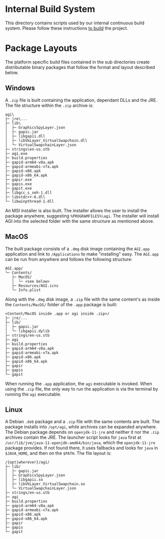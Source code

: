 # Internal Build System

This directory contains scripts used by our internal continuous build system.
Please follow these instructions [to build](../BUILDING.md) the project.

# Package Layouts

The platform specific build files contained in the sub directories create
distributable binary packages that follow the format and layout described
below.

## Windows

A `.zip` file is built containing the application, dependant DLLs and the
JRE. The file structure within the `.zip` archive is:

```
agi\
├─ jre\...
├─ lib\
│  ├─ GraphicsSpyLayer.json
│  ├─ gapic.jar
│  ├─ libgapii.dll
│  ├─ libVkLayer_VirtualSwapchain.dll
│  └─ VirtualSwapchainLayer.json
├─ strings\en-us.stb
├─ agi.exe
├─ build.properties
├─ gapid-arm64-v8a.apk
├─ gapid-armeabi-v7a.apk
├─ gapid-x86.apk
├─ gapid-x86_64.apk
├─ gapir.exe
├─ gapis.exe
├─ gapit.exe
├─ libgcc_s_seh-1.dll
├─ libstdc++-6.dll
└─ libwinpthread-1.dll
```

An MSI installer is also built. The installer allows the user to install the
package anywhere, suggesting `%PROGRAMFILES%\agi`. The installer will install
AGI into the selected folder with the same structure as mentioned above.

## MacOS

The built package consists of a `.dmg` disk image containing the `AGI.app`
application and link to `/Applications` to make "installing" easy. The
`AGI.app` can be run from anywhere and follows the following structure:

```
AGI.app/
└─ Contents/
   ├─ MacOS/
   │  └─ <see below>
   ├─ Resources/AGI.icns
   └─ Info.plist
```

Along with the `.dmg` disk image, a `.zip` file with the same content's as
inside the `Contents/MacOS/` folder of the `.app` package is built:

```
<Content/MacOS inside .app or agi inside .zip>/
├─ jre/...
├─ lib/
│  ├─ gapic.jar
│  └─ libgapii.dylib
├─ strings/en-us.stb
├─ agi
├─ build.properties
├─ gapid-arm64-v8a.apk
├─ gapid-armeabi-v7a.apk
├─ gapid-x86.apk
├─ gapid-x86_64.apk
├─ gapir
├─ gapis
└─ gapit
```

When running the `.app` application, the `agi` executable is invoked. When
using the `.zip` file, the only way to run the application is via the
terminal by running the `agi` executable.

## Linux

A Debian `.deb` package and a `.zip` file with the same contents are built.
The package installs into `/opt/agi`, while archives can be expanded anywhere.
The Debian package depends on `openjdk-11-jre` and neither it nor the `.zip`
archives contain the JRE. The launcher script looks for `java` first at
`/usr/lib/jvm/java-11-openjdk-amd64/bin/java`, which the `openjdk-11-jre`
package provides. If not found there, it uses fallbacks and looks for `java`
in `$JAVA_HOME`, and then on the `$PATH`. The file layout is:

```
/{opt|wherever}/agi/
├─ lib/
│  ├─ gapic.jar
│  ├─ GraphicsSpyLayer.json
│  ├─ libgapii.so
│  ├─ libVkLayer_VirtualSwapchain.so
│  └─ VirtualSwapchainLayer.json
├─ strings/en-us.stb
├─ agi
├─ build.properties
├─ gapid-arm64-v8a.apk
├─ gapid-armeabi-v7a.apk
├─ gapid-x86.apk
├─ gapid-x86_64.apk
├─ gapir
├─ gapis
└─ gapit
```
